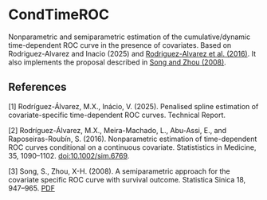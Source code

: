 # CondTimeROC
Nonparametric and semiparametric estimation of the cumulative/dynamic time-dependent ROC curve in the presence of covariates. Based on Rodriguez-Alvarez and Inacio (2025) and [Rodriguez-Alvarez et al. (2016)](http://doi.org/10.1002/sim.6769). It also implements the proposal described in [Song and Zhou (2008)](https://www3.stat.sinica.edu.tw/statistica/oldpdf/A18n37.pdf).

## References
\[1\] Rodríguez-Álvarez, M.X., Inácio, V. (2025). Penalised spline estimation of covariate-specific time-dependent ROC curves. Technical Report.

\[2\] Rodríguez-Álvarez, M.X., Meira-Machado, L., Abu-Assi, E., and Raposeiras-Roubín, S. (2016). Nonparametric estimation of time-dependent ROC curves conditional on a continuous covariate. Statististics in Medicine, 35, 1090–1102. [doi:10.1002/sim.6769](http://doi.org/10.1002/sim.6769).

\[3\] Song, S., Zhou, X-H. (2008). A semiparametric approach for the covariate specific ROC curve with survival outcome. Statistica Sinica 18, 947–965. [PDF](https://www3.stat.sinica.edu.tw/statistica/oldpdf/A18n37.pdf)
